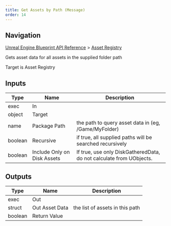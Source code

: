 ```yaml
---
title: Get Assets by Path (Message)
order: 14
---
```

## Navigation

[Unreal Engine Blueprint API Reference](https://dev.epicgames.com/documentation/en-us/unreal-engine/BlueprintAPI) > [Asset Registry](https://dev.epicgames.com/documentation/en-us/unreal-engine/BlueprintAPI/AssetRegistry)

Gets asset data for all assets in the supplied folder path

Target is Asset Registry

## Inputs

| Type | Name | Description |
| --- | --- | --- |
| exec | In |  |
| object | Target |  |
| name | Package Path | the path to query asset data in (eg, /Game/MyFolder) |
| boolean | Recursive | if true, all supplied paths will be searched recursively |
| boolean | Include Only on Disk Assets | If true, use only DiskGatheredData, do not calculate from UObjects. |

## Outputs

| Type | Name | Description |
| --- | --- | --- |
| exec | Out |  |
| struct | Out Asset Data | the list of assets in this path |
| boolean | Return Value |  |
